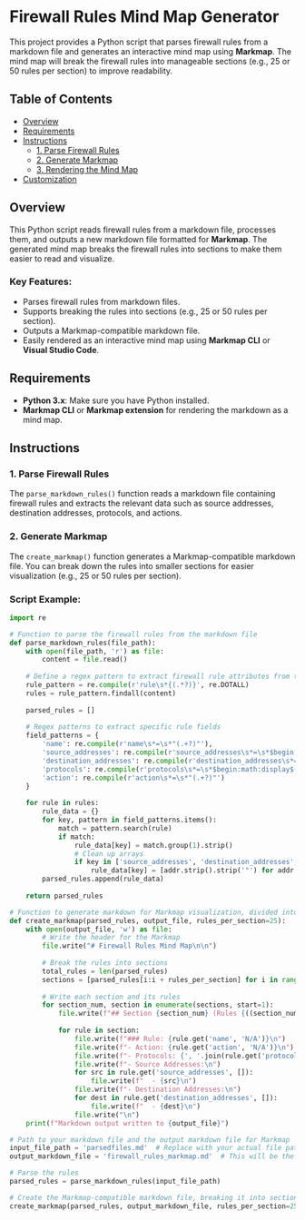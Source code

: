 # Firewall Rules Mind Map Generator

This project provides a Python script that parses firewall rules from a markdown file and generates an interactive mind map using **Markmap**. The mind map will break the firewall rules into manageable sections (e.g., 25 or 50 rules per section) to improve readability.

## Table of Contents
- [Overview](#overview)
- [Requirements](#requirements)
- [Instructions](#instructions)
  - [1. Parse Firewall Rules](#1-parse-firewall-rules)
  - [2. Generate Markmap](#2-generate-markmap)
  - [3. Rendering the Mind Map](#3-rendering-the-mind-map)
- [Customization](#customization)

## Overview

This Python script reads firewall rules from a markdown file, processes them, and outputs a new markdown file formatted for **Markmap**. The generated mind map breaks the firewall rules into sections to make them easier to read and visualize.

### Key Features:
- Parses firewall rules from markdown files.
- Supports breaking the rules into sections (e.g., 25 or 50 rules per section).
- Outputs a Markmap-compatible markdown file.
- Easily rendered as an interactive mind map using **Markmap CLI** or **Visual Studio Code**.

## Requirements

- **Python 3.x**: Make sure you have Python installed.
- **Markmap CLI** or **Markmap extension** for rendering the markdown as a mind map.

## Instructions

### 1. Parse Firewall Rules

The `parse_markdown_rules()` function reads a markdown file containing firewall rules and extracts the relevant data such as source addresses, destination addresses, protocols, and actions.

### 2. Generate Markmap

The `create_markmap()` function generates a Markmap-compatible markdown file. You can break down the rules into smaller sections for easier visualization (e.g., 25 or 50 rules per section).

### Script Example:

```python
import re

# Function to parse the firewall rules from the markdown file
def parse_markdown_rules(file_path):
    with open(file_path, 'r') as file:
        content = file.read()
    
    # Define a regex pattern to extract firewall rule attributes from the markdown
    rule_pattern = re.compile(r'rule\s*{(.*?)}', re.DOTALL)
    rules = rule_pattern.findall(content)
    
    parsed_rules = []
    
    # Regex patterns to extract specific rule fields
    field_patterns = {
        'name': re.compile(r'name\s*=\s*"(.+?)"'),
        'source_addresses': re.compile(r'source_addresses\s*=\s*$begin:math:display$([^$end:math:display$]+)\]'),
        'destination_addresses': re.compile(r'destination_addresses\s*=\s*$begin:math:display$([^$end:math:display$]+)\]'),
        'protocols': re.compile(r'protocols\s*=\s*$begin:math:display$([^$end:math:display$]+)\]'),
        'action': re.compile(r'action\s*=\s*"(.+?)"')
    }
    
    for rule in rules:
        rule_data = {}
        for key, pattern in field_patterns.items():
            match = pattern.search(rule)
            if match:
                rule_data[key] = match.group(1).strip()
                # Clean up arrays
                if key in ['source_addresses', 'destination_addresses', 'protocols']:
                    rule_data[key] = [addr.strip().strip('"') for addr in rule_data[key].split(',')]
        parsed_rules.append(rule_data)
    
    return parsed_rules

# Function to generate markdown for Markmap visualization, divided into sections
def create_markmap(parsed_rules, output_file, rules_per_section=25):
    with open(output_file, 'w') as file:
        # Write the header for the Markmap
        file.write("# Firewall Rules Mind Map\n\n")
        
        # Break the rules into sections
        total_rules = len(parsed_rules)
        sections = [parsed_rules[i:i + rules_per_section] for i in range(0, total_rules, rules_per_section)]
        
        # Write each section and its rules
        for section_num, section in enumerate(sections, start=1):
            file.write(f"## Section {section_num} (Rules {((section_num-1)*rules_per_section)+1} - {min(section_num*rules_per_section, total_rules)})\n\n")
            
            for rule in section:
                file.write(f"### Rule: {rule.get('name', 'N/A')}\n")
                file.write(f"- Action: {rule.get('action', 'N/A')}\n")
                file.write(f"- Protocols: {', '.join(rule.get('protocols', []))}\n")
                file.write(f"- Source Addresses:\n")
                for src in rule.get('source_addresses', []):
                    file.write(f"  - {src}\n")
                file.write(f"- Destination Addresses:\n")
                for dest in rule.get('destination_addresses', []):
                    file.write(f"  - {dest}\n")
                file.write("\n")
    print(f"Markdown output written to {output_file}")

# Path to your markdown file and the output markdown file for Markmap
input_file_path = 'parsedfiles.md'  # Replace with your actual file path
output_markdown_file = 'firewall_rules_markmap.md'  # This will be the output for Markmap

# Parse the rules
parsed_rules = parse_markdown_rules(input_file_path)

# Create the Markmap-compatible markdown file, breaking it into sections of 25 rules per section
create_markmap(parsed_rules, output_markdown_file, rules_per_section=25)
